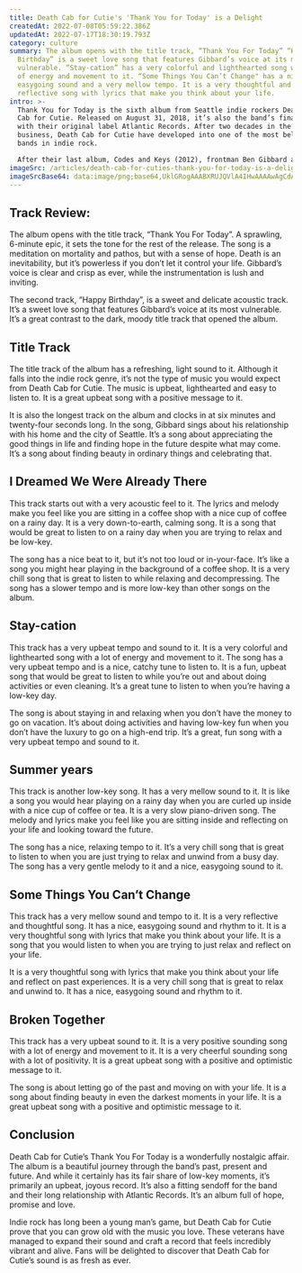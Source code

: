 ```yaml
---
title: Death Cab for Cutie's 'Thank You for Today' is a Delight
createdAt: 2022-07-08T05:59:22.386Z
updatedAt: 2022-07-17T18:30:19.793Z
category: culture
summary: The album opens with the title track, “Thank You For Today” “Happy
  Birthday” is a sweet love song that features Gibbard’s voice at its most
  vulnerable. “Stay-cation” has a very colorful and lighthearted song with a lot
  of energy and movement to it. “Some Things You Can’t Change" has a nice,
  easygoing sound and a very mellow tempo. It is a very thoughtful and
  reflective song with lyrics that make you think about your life.
intro: >-
  Thank You for Today is the sixth album from Seattle indie rockers Death
  Cab for Cutie. Released on August 31, 2018, it’s also the band’s final record
  with their original label Atlantic Records. After two decades in the music
  business, Death Cab for Cutie have developed into one of the most beloved
  bands in indie rock. 

  After their last album, Codes and Keys (2012), frontman Ben Gibbard announced that he was working on a solo project called The New Age. It was something he had been thinking about for some time but wasn’t sure when or if it would come to fruition. Fortunately, after meeting with producer Rich Costey (M83, Blond Redhead) who helped him record some demos, things fell into place. The album came out as a collaborative release between Ben Gibbard and Nathan Wiley under the name The Further Adventures of New Age. And three years later Death Cab For Cutie released Thank You For Today.
imageSrc: /articles/death-cab-for-cuties-thank-you-for-today-is-a-delight.png
imageSrcBase64: data:image/png;base64,UklGRogAAABXRUJQVlA4IHwAAAAwAgCdASoKAAoAAUAmJbACdLoAAwxPotm+AAD+mre/keepVarc05n8hRzBTI93txtzSIG0bS7lHK7SfTCKm4oZVeV0+g3txpScOeix0jllrYEorx0JzEar/8qQO2sAen/xpb42+JXY+PtKND/YOdM/e6DQ6/68RzbtAAAA
---
```


## Track Review:

The album opens with the title track, “Thank You For Today”. A sprawling, 6-minute epic, it sets the tone for the rest of the release. The song is a meditation on mortality and pathos, but with a sense of hope. Death is an inevitability, but it’s powerless if you don’t let it control your life. Gibbard’s voice is clear and crisp as ever, while the instrumentation is lush and inviting.

The second track, “Happy Birthday”, is a sweet and delicate acoustic track. It’s a sweet love song that features Gibbard’s voice at its most vulnerable. It’s a great contrast to the dark, moody title track that opened the album.

## Title Track

The title track of the album has a refreshing, light sound to it. Although it falls into the indie rock genre, it’s not the type of music you would expect from Death Cab for Cutie. The music is upbeat, lighthearted and easy to listen to. It is a great upbeat song with a positive message to it.

It is also the longest track on the album and clocks in at six minutes and twenty-four seconds long. In the song, Gibbard sings about his relationship with his home and the city of Seattle. It’s a song about appreciating the good things in life and finding hope in the future despite what may come. It’s a song about finding beauty in ordinary things and celebrating that.

## I Dreamed We Were Already There

This track starts out with a very acoustic feel to it. The lyrics and melody make you feel like you are sitting in a coffee shop with a nice cup of coffee on a rainy day. It is a very down-to-earth, calming song. It is a song that would be great to listen to on a rainy day when you are trying to relax and be low-key.

The song has a nice beat to it, but it’s not too loud or in-your-face. It’s like a song you might hear playing in the background of a coffee shop. It is a very chill song that is great to listen to while relaxing and decompressing. The song has a slower tempo and is more low-key than other songs on the album.

## Stay-cation

This track has a very upbeat tempo and sound to it. It is a very colorful and lighthearted song with a lot of energy and movement to it. The song has a very upbeat tempo and is a nice, catchy tune to listen to. It is a fun, upbeat song that would be great to listen to while you’re out and about doing activities or even cleaning. It’s a great tune to listen to when you’re having a low-key day.

The song is about staying in and relaxing when you don’t have the money to go on vacation. It’s about doing activities and having low-key fun when you don’t have the luxury to go on a high-end trip. It’s a great, fun song with a very upbeat tempo and sound to it.

## Summer years

This track is another low-key song. It has a very mellow sound to it. It is like a song you would hear playing on a rainy day when you are curled up inside with a nice cup of coffee or tea. It is a very slow piano-driven song. The melody and lyrics make you feel like you are sitting inside and reflecting on your life and looking toward the future.

The song has a nice, relaxing tempo to it. It’s a very chill song that is great to listen to when you are just trying to relax and unwind from a busy day. The song has a very gentle melody to it and a nice, easygoing sound to it.

## Some Things You Can’t Change

This track has a very mellow sound and tempo to it. It is a very reflective and thoughtful song. It has a nice, easygoing sound and rhythm to it. It is a very thoughtful song with lyrics that make you think about your life. It is a song that you would listen to when you are trying to just relax and reflect on your life.

It is a very thoughtful song with lyrics that make you think about your life and reflect on past experiences. It is a very chill song that is great to relax and unwind to. It has a nice, easygoing sound and rhythm to it.

## Broken Together

This track has a very upbeat sound to it. It is a very positive sounding song with a lot of energy and movement to it. It is a very cheerful sounding song with a lot of positivity. It is a great upbeat song with a positive and optimistic message to it.

The song is about letting go of the past and moving on with your life. It is a song about finding beauty in even the darkest moments in your life. It is a great upbeat song with a positive and optimistic message to it.

## Conclusion

Death Cab for Cutie’s Thank You For Today is a wonderfully nostalgic affair. The album is a beautiful journey through the band’s past, present and future. And while it certainly has its fair share of low-key moments, it’s primarily an upbeat, joyous record. It’s also a fitting sendoff for the band and their long relationship with Atlantic Records. It’s an album full of hope, promise and love.

Indie rock has long been a young man’s game, but Death Cab for Cutie prove that you can grow old with the music you love. These veterans have managed to expand their sound and craft a record that feels incredibly vibrant and alive. Fans will be delighted to discover that Death Cab for Cutie’s sound is as fresh as ever.
